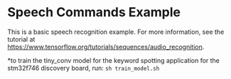 # Speech Commands Example

This is a basic speech recognition example. For more information, see the
tutorial at https://www.tensorflow.org/tutorials/sequences/audio_recognition.

*to train the tiny_conv model for the keyword spotting application for the stm32f746 discovery board, run: `sh train_model.sh`

